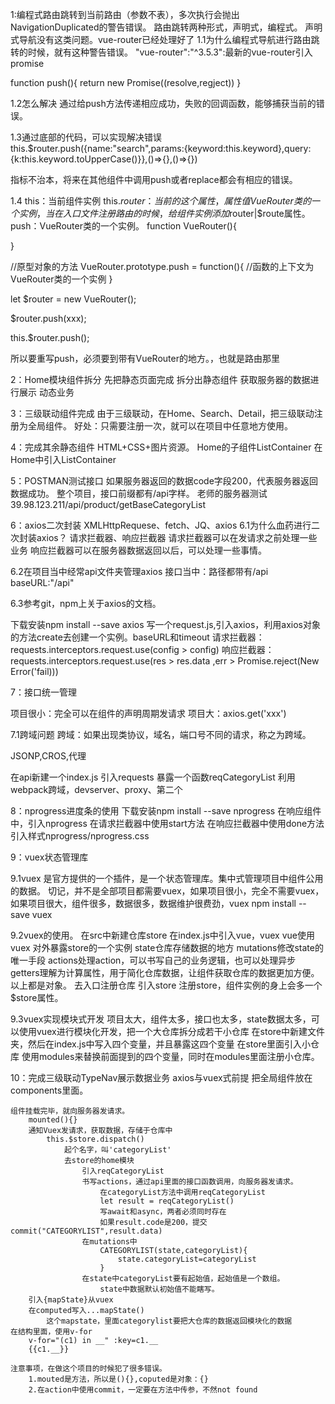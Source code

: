 1:编程式路由跳转到当前路由（参数不表），多次执行会抛出NavigationDuplicated的警告错误。
    路由跳转两种形式，声明式，编程式。
    声明式导航没有这类问题。vue-router已经处理好了
1.1为什么编程式导航进行路由跳转的时候，就有这种警告错误。
"vue-router":"^3.5.3":最新的vue-router引入promise

function push(){
    return new Promise((resolve,regject))
}

1.2怎么解决
通过给push方法传递相应成功，失败的回调函数，能够捕获当前的错误。

1.3通过底部的代码，可以实现解决错误
this.$router.push({name:"search",params:{keyword:this.keyword},query:{k:this.keyword.toUpperCase()}},()=>{},()=>{})

指标不治本，将来在其他组件中调用push或者replace都会有相应的错误。

1.4
this：当前组件实例
this.$router：当前的这个属性，属性值VueRouter类的一个实例，当在入口文件注册路由的时候，给组件实例添加$router|$route属性。
push：VueRouter类的一个实例。
function VueRouter(){

}

//原型对象的方法
VueRouter.prototype.push = function(){
    //函数的上下文为VueRouter类的一个实例
}

let $router = new VueRouter();

$router.push(xxx);

this.$router.push();

所以要重写push，必须要到带有VueRouter的地方。，也就是路由那里

2：Home模块组件拆分
    先把静态页面完成
    拆分出静态组件
    获取服务器的数据进行展示
    动态业务

3：三级联动组件完成
    由于三级联动，在Home、Search、Detail，把三级联动注册为全局组件。
    好处：只需要注册一次，就可以在项目中任意地方使用。

4：完成其余静态组件
    HTML+CSS+图片资源。
    Home的子组件ListContainer
    在Home中引入ListContainer

5：POSTMAN测试接口
    如果服务器返回的数据code字段200，代表服务器返回数据成功。
    整个项目，接口前缀都有/api字样。
    老师的服务器测试39.98.123.211/api/product/getBaseCategoryList

6：axios二次封装
    XMLHttpRequese、fetch、JQ、axios
6.1为什么血药进行二次封装axios？
请求拦截器、响应拦截器
请求拦截器可以在发请求之前处理一些业务
响应拦截器可以在服务器数据返回以后，可以处理一些事情。

6.2在项目当中经常api文件夹管理axios
接口当中：路径都带有/api
baseURL:"/api"

6.3参考git，npm上关于axios的文档。

下载安装npm install --save axios
写一个request.js,引入axios，利用axios对象的方法create去创建一个实例。baseURL和timeout
请求拦截器：
    requests.interceptors.request.use(config > config)
响应拦截器：
    requests.interceptors.request.use(res > res.data ,err > Promise.reject(New Error('fail)))


7：接口统一管理

项目很小：完全可以在组件的声明周期发请求
项目大：axios.get('xxx')

7.1跨域问题
跨域：如果出现类协议，域名，端口号不同的请求，称之为跨域。

JSONP,CROS,代理

在api新建一个index.js
    引入requests
    暴露一个函数reqCategoryList
    利用webpack跨域，devserver、proxy、第二个

8：nprogress进度条的使用
    下载安装npm install --save nprogress
    在响应组件中，引入nprogress
    在请求拦截器中使用start方法
    在响应拦截器中使用done方法
    引入样式nprogress/nprogress.css


9：vuex状态管理库

9.1vuex
    是官方提供的一个插件，是一个状态管理库。集中式管理项目中组件公用的数据。
    切记，并不是全部项目都需要vuex，如果项目很小，完全不需要vuex，如果项目很大，组件很多，数据很多，数据维护很费劲，vuex
    npm install --save vuex

9.2vuex的使用。
    在src中新建仓库store
    在index.js中引入vue，vuex
    vue使用vuex
    对外暴露store的一个实例
        state仓库存储数据的地方
        mutations修改state的唯一手段
        actions处理action，可以书写自己的业务逻辑，也可以处理异步
        getters理解为计算属性，用于简化仓库数据，让组件获取仓库的数据更加方便。
        以上都是对象。
    去入口注册仓库
        引入store
        注册store，组件实例的身上会多一个$store属性。

9.3vuex实现模块式开发
    项目太大，组件太多，接口也太多，state数据太多，可以使用vuex进行模块化开发，把一个大仓库拆分成若干小仓库
        在store中新建文件夹，然后在index.js中写入四个变量，并且暴露这四个变量
    在store里面引入小仓库
        使用modules来替换前面提到的四个变量，同时在modules里面注册小仓库。

10：完成三级联动TypeNav展示数据业务
    axios与vuex式前提
    把全局组件放在components里面。

    组件挂载完毕，就向服务器发请求。
        mounted(){}
        通知Vuex发请求，获取数据，存储于仓库中
            this.$store.dispatch()
                起个名字，叫'categoryList'
                去store的home模块
                    引入reqCategoryList
                    书写actions，通过api里面的接口函数调用，向服务器发请求。
                        在categoryList方法中调用reqCategoryList
                        let result = reqCategoryList()
                        写await和async，两者必须同时存在
                        如果result.code是200，提交commit("CATEGORYLIST",result.data)
                    在mutations中
                        CATEGORYLIST(state,categoryList){
                            state.categoryList=categoryList
                        }
                    在state中categoryList要有起始值，起始值是一个数组。
                        state中数据默认初始值不能瞎写。
        引入{mapState}从vuex
        在computed写入...mapState()
            这个mapstate，里面categorylist要把大仓库的数据返回模块化的数据
    在结构里面，使用v-for
        v-for="(c1) in __" :key=c1.__
        {{c1.__}}

    注意事项，在做这个项目的时候犯了很多错误。
        1.mouted是方法，所以是(){},coputed是对象：{}
        2.在action中使用commit，一定要在方法中传参，不然not found


